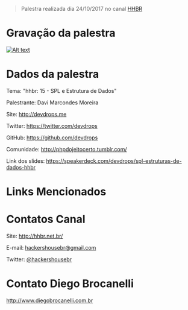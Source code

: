 > Palestra realizada dia 24/10/2017 no canal [HHBR](https://www.youtube.com/channel/UCh1xOy7SP_KyRn4wTNVvFHw)

# Gravação da palestra
[![Alt text](https://i.ytimg.com/vi/8tXgHtuj2Ko/hqdefault.jpg)](https://www.youtube.com/watch?v=8tXgHtuj2Ko)

# Dados da palestra

Tema: "hhbr: 15 - SPL e Estrutura de Dados"

Palestrante: Davi Marcondes Moreira

Site: http://devdrops.me

Twitter: https://twitter.com/devdrops 

GitHub: https://github.com/devdrops 

Comunidade: http://phpdojeitocerto.tumblr.com/ 

Link dos slides: https://speakerdeck.com/devdrops/spl-estruturas-de-dados-hhbr

# Links Mencionados


# Contatos Canal
Site: http://hhbr.net.br/

E-mail: hackershousebr@gmail.com

Twitter: [@hackershousebr](twitter.com/hackershousebr)

# Contato Diego Brocanelli
http://www.diegobrocanelli.com.br
